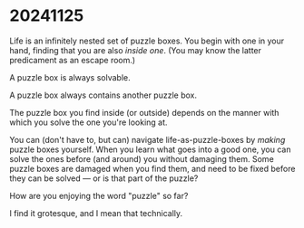 # 20241125

Life is an infinitely nested set of puzzle boxes. You begin with one in your hand, finding that you are also _inside one_. (You may know the latter predicament as an escape room.)

A puzzle box is always solvable.

A puzzle box always contains another puzzle box.

The puzzle box you find inside (or outside) depends on the manner with which you solve the one you're looking at.

You can (don't have to, but can) navigate life-as-puzzle-boxes by _making_ puzzle boxes yourself. When you learn what goes into a good one, you can solve the ones before (and around) you without damaging them. Some puzzle boxes are damaged when you find them, and need to be fixed before they can be solved — or is that part of the puzzle?

How are you enjoying the word "puzzle" so far?

I find it grotesque, and I mean that technically.
